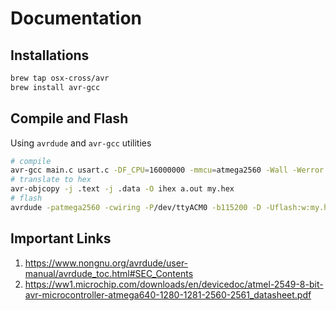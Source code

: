 # Documentation

## Installations
```bash
brew tap osx-cross/avr
brew install avr-gcc
```

## Compile and Flash
Using `avrdude` and `avr-gcc` utilities
```bash
# compile
avr-gcc main.c usart.c -DF_CPU=16000000 -mmcu=atmega2560 -Wall -Werror -Wextra -Os
# translate to hex
avr-objcopy -j .text -j .data -O ihex a.out my.hex
# flash
avrdude -patmega2560 -cwiring -P/dev/ttyACM0 -b115200 -D -Uflash:w:my.hex:i
```

## Important Links
1. https://www.nongnu.org/avrdude/user-manual/avrdude_toc.html#SEC_Contents
2. https://ww1.microchip.com/downloads/en/devicedoc/atmel-2549-8-bit-avr-microcontroller-atmega640-1280-1281-2560-2561_datasheet.pdf